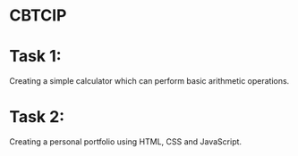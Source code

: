 # CBTCIP

# Task 1: 
Creating a simple calculator which can perform basic arithmetic operations.

# Task 2:
Creating a personal portfolio using HTML, CSS and JavaScript.
